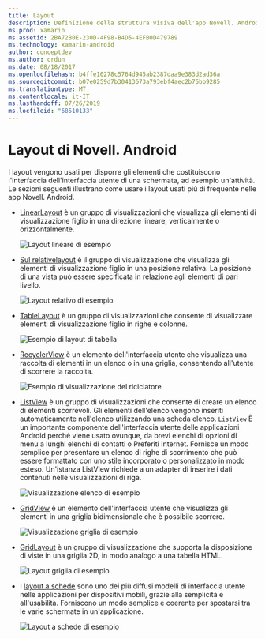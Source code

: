 ```yaml
---
title: Layout
description: Definizione della struttura visiva dell'app Novell. Android
ms.prod: xamarin
ms.assetid: 2BA72B0E-230D-4F98-B4D5-4EFB0D479789
ms.technology: xamarin-android
author: conceptdev
ms.author: crdun
ms.date: 08/18/2017
ms.openlocfilehash: b4ffe10278c5764d945ab2387daa9e383d2ad36a
ms.sourcegitcommit: b07e0259d7b30413673a793ebf4aec2b75bb9285
ms.translationtype: MT
ms.contentlocale: it-IT
ms.lasthandoff: 07/26/2019
ms.locfileid: "68510133"
---
```

# <a name="xamarinandroid-layouts"></a>Layout di Novell. Android

I layout vengono usati per disporre gli elementi che costituiscono l'interfaccia dell'interfaccia utente di una schermata, ad esempio un'attività. Le sezioni seguenti illustrano come usare i layout usati più di frequente nelle app Novell. Android.

-   [LinearLayout](~/android/user-interface/layouts/linear-layout.md) è un gruppo di visualizzazioni che visualizza gli elementi di visualizzazione figlio in una direzione lineare, verticalmente o orizzontalmente.

    ![Layout lineare di esempio](images/linear-layout.png)

-   [Sul relativelayout](~/android/user-interface/layouts/relative-layout.md) è il gruppo di visualizzazione che visualizza gli elementi di visualizzazione figlio in una posizione relativa. La posizione di una vista può essere specificata in relazione agli elementi di pari livello.

    ![Layout relativo di esempio](images/relative-layout.png)

-   [TableLayout](~/android/user-interface/layouts/table-layout.md) è un gruppo di visualizzazioni che consente di visualizzare elementi di visualizzazione figlio in righe e colonne.

    ![Esempio di layout di tabella](images/table-layout.png)

-   [RecyclerView](~/android/user-interface/layouts/recycler-view/index.md) è un elemento dell'interfaccia utente che visualizza una raccolta di elementi in un elenco o in una griglia, consentendo all'utente di scorrere la raccolta.

    ![Esempio di visualizzazione del riciclatore](images/recycler-view.png)

-   [ListView](~/android/user-interface/layouts/list-view/index.md) è un gruppo di visualizzazioni che consente di creare un elenco di elementi scorrevoli. Gli elementi dell'elenco vengono inseriti automaticamente nell'elenco utilizzando una scheda elenco. `ListView` È un importante componente dell'interfaccia utente delle applicazioni Android perché viene usato ovunque, da brevi elenchi di opzioni di menu a lunghi elenchi di contatti o Preferiti Internet. Fornisce un modo semplice per presentare un elenco di righe di scorrimento che può essere formattato con uno stile incorporato o personalizzato in modo esteso. Un'istanza ListView richiede a un adapter di inserire i dati contenuti nelle visualizzazioni di riga.

    ![Visualizzazione elenco di esempio](images/list-view.png)

-   [GridView](~/android/user-interface/layouts/grid-view.md) è un elemento dell'interfaccia utente che visualizza gli elementi in una griglia bidimensionale che è possibile scorrere.

    ![Visualizzazione griglia di esempio](images/grid-view.png)

-   [GridLayout](~/android/user-interface/layouts/grid-layout.md) è un gruppo di visualizzazione che supporta la disposizione di viste in una griglia 2D, in modo analogo a una tabella HTML.

    ![Layout griglia di esempio](images/grid-layout.png)

-   I [layout a schede](~/android/user-interface/layouts/tab-layout/index.md) sono uno dei più diffusi modelli di interfaccia utente nelle applicazioni per dispositivi mobili, grazie alla semplicità e all'usabilità. Forniscono un modo semplice e coerente per spostarsi tra le varie schermate in un'applicazione.

    ![Layout a schede di esempio](images/tabbed-layout.png)
 
